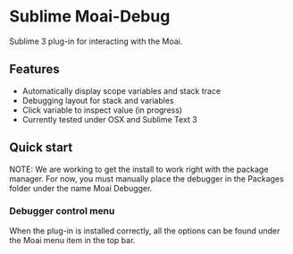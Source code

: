 # Sublime Moai-Debug

Sublime 3 plug-in for interacting with the Moai.

## Features

- Automatically display scope variables and stack trace
- Debugging layout for stack and variables
- Click variable to inspect value (in progress)
- Currently tested under OSX and Sublime Text 3


## Quick start

NOTE: We are working to get the install to work right with the package manager. For now, you must manually place the debugger in the Packages folder under the name Moai Debugger.

### Debugger control menu

When the plug-in is installed correctly, all the options can be found under the Moai menu item in the top bar.